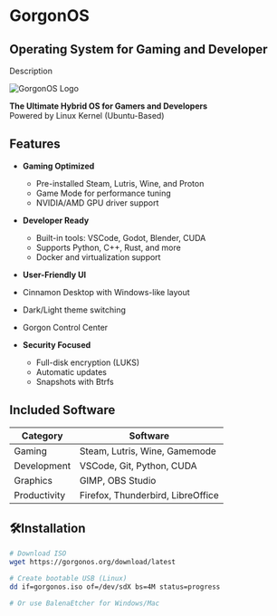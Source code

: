 # GorgonOS
## Operating System for Gaming and Developer 


Description

![GorgonOS Logo](https://sample.com/path/to/logo.png)

**The Ultimate Hybrid OS for Gamers and Developers**  
Powered by Linux Kernel (Ubuntu-Based)

## Features

- **Gaming Optimized**
  - Pre-installed Steam, Lutris, Wine, and Proton
  - Game Mode for performance tuning
  - NVIDIA/AMD GPU driver support

- **Developer Ready**
  - Built-in tools: VSCode, Godot, Blender, CUDA
  - Supports Python, C++, Rust, and more
  - Docker and virtualization support

-  **User-Friendly UI**
  - Cinnamon Desktop with Windows-like layout
  - Dark/Light theme switching
  - Gorgon Control Center

- **Security Focused**
  - Full-disk encryption (LUKS)
  - Automatic updates
  - Snapshots with Btrfs

## Included Software

| Category       | Software                          |
|----------------|-----------------------------------|
| Gaming         | Steam, Lutris, Wine, Gamemode     |
| Development    | VSCode, Git, Python, CUDA         |
| Graphics       | GIMP, OBS Studio                  |
| Productivity   | Firefox, Thunderbird, LibreOffice |

## 🛠Installation

```bash
# Download ISO
wget https://gorgonos.org/download/latest

# Create bootable USB (Linux)
dd if=gorgonos.iso of=/dev/sdX bs=4M status=progress

# Or use BalenaEtcher for Windows/Mac
